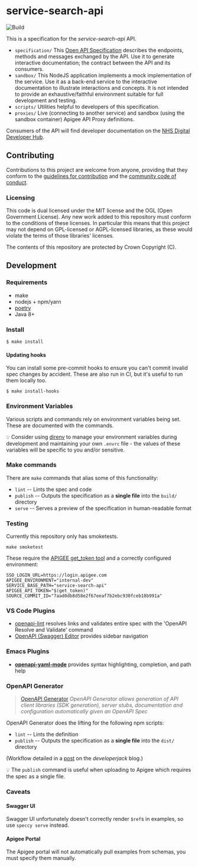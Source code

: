 # service-search-api

![Build](https://github.com/NHSDigital/service-search-api/workflows/Build/badge.svg?branch=master)

This is a specification for the _service-search-api_ API.

-   `specification/` This [Open API Specification](https://swagger.io/docs/specification/about/) describes the endpoints, methods and messages exchanged by the API. Use it to generate interactive documentation; the contract between the API and its consumers.
-   `sandbox/` This NodeJS application implements a mock implementation of the service. Use it as a back-end service to the interactive documentation to illustrate interactions and concepts. It is not intended to provide an exhaustive/faithful environment suitable for full development and testing.
-   `scripts/` Utilities helpful to developers of this specification.
-   `proxies/` Live (connecting to another service) and sandbox (using the sandbox container) Apigee API Proxy definitions.

Consumers of the API will find developer documentation on the [NHS Digital Developer Hub](https://digital.nhs.uk/developer).

## Contributing

Contributions to this project are welcome from anyone, providing that they conform to the [guidelines for contribution](https://github.com/NHSDigital/service-search-api/blob/master/CONTRIBUTING.md) and the [community code of conduct](https://github.com/NHSDigital/service-search-api/blob/master/CODE_OF_CONDUCT.md).

### Licensing

This code is dual licensed under the MIT license and the OGL (Open Government License). Any new work added to this repository must conform to the conditions of these licenses. In particular this means that this project may not depend on GPL-licensed or AGPL-licensed libraries, as these would violate the terms of those libraries' licenses.

The contents of this repository are protected by Crown Copyright (C).

## Development

### Requirements

-   make
-   nodejs + npm/yarn
-   [poetry](https://github.com/python-poetry/poetry)
-   Java 8+

### Install

```
$ make install
```

#### Updating hooks

You can install some pre-commit hooks to ensure you can't commit invalid spec changes by accident. These are also run
in CI, but it's useful to run them locally too.

```
$ make install-hooks
```

### Environment Variables

Various scripts and commands rely on environment variables being set. These are documented with the commands.

:bulb: Consider using [direnv](https://direnv.net/) to manage your environment variables during development and maintaining your own `.envrc` file - the values of these variables will be specific to you and/or sensitive.

### Make commands

There are `make` commands that alias some of this functionality:

-   `lint` -- Lints the spec and code
-   `publish` -- Outputs the specification as a **single file** into the `build/` directory
-   `serve` -- Serves a preview of the specification in human-readable format

### Testing

Currently this repository only has smoketests.

```
make smoketest
```

These require the [APIGEE get_token tool](https://docs.apigee.com/api-platform/system-administration/using-gettoken) and a correctly configured environment:

```
SSO_LOGIN_URL=https://login.apigee.com
APIGEE_ENVIRONMENT="internal-dev"
SERVICE_BASE_PATH="service-search-api"
APIGEE_API_TOKEN="$(get_token)"
SOURCE_COMMIT_ID="7aad0db8d58e2f67eeaf7b2ebc930fceb18b991a"
```

### VS Code Plugins

-   [openapi-lint](https://marketplace.visualstudio.com/items?itemName=mermade.openapi-lint) resolves links and validates entire spec with the 'OpenAPI Resolve and Validate' command
-   [OpenAPI (Swagger) Editor](https://marketplace.visualstudio.com/items?itemName=42Crunch.vscode-openapi) provides sidebar navigation

### Emacs Plugins

-   [**openapi-yaml-mode**](https://github.com/esc-emacs/openapi-yaml-mode) provides syntax highlighting, completion, and path help

### OpenAPI Generator

> [OpenAPI Generator](https://github.com/OpenAPITools/openapi-generator-cli) *OpenAPI Generator allows generation of API client libraries (SDK generation), server stubs, documentation and configuration automatically given an OpenAPI Spec*

OpenAPI Generator does the lifting for the following npm scripts:

 * `lint` -- Lints the definition
 * `publish` -- Outputs the specification as a **single file** into the `dist/` directory

(Workflow detailed in a [post](https://developerjack.com/blog/2018/maintaining-large-design-first-api-specs/) on the *developerjack* blog.)

:bulb: The `publish` command is useful when uploading to Apigee which requires the spec as a single file.

### Caveats

#### Swagger UI

Swagger UI unfortunately doesn't correctly render `$ref`s in examples, so use `speccy serve` instead.

#### Apigee Portal

The Apigee portal will not automatically pull examples from schemas, you must specify them manually.
